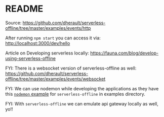 # README

Source: https://github.com/dherault/serverless-offline/tree/master/examples/events/http

After running `npm start` you can access it via: [http://localhost:3000/dev/hello](http://localhost:3000/dev/hello)

Article on Developing serverless locally: https://fauna.com/blog/develop-using-serverless-offline

FYI: There is a websocket version of serverless-offline as well: https://github.com/dherault/serverless-offline/tree/master/examples/events/websocket

FYI: We can use nodemon while developing the applications as they have this [`nodemon` example](https://github.com/dherault/serverless-offline/blob/master/examples/tools/nodemon/package.json#L5) for `serverless-offline` in examples directory.

FYI: With `serverless-offline` we can emulate api gateway locally as well, yo!!
